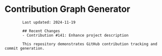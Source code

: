 # Contribution Graph Generator
            
            Last updated: 2024-11-19
            
            ## Recent Changes
            - Contribution #141: Enhance project description
            
            This repository demonstrates GitHub contribution tracking and commit generation.
        